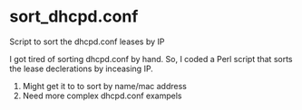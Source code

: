 # sort_dhcpd.conf
Script to sort the dhcpd.conf leases by IP

I got tired of sorting dhcpd.conf by hand. So, I coded a Perl script that sorts the lease declerations by inceasing IP.

1. Might get it to to sort by name/mac address
2. Need more complex dhcpd.conf exampels
